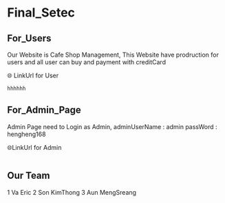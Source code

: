 # Final_Setec
## For_Users
Our Website is Cafe Shop Management, This Website have prodruction for users and all user can buy and payment with creditCard

🌐 LinkUrl for User

```bash
hhhhhh
```

## For_Admin_Page
Admin Page need to Login as Admin,
adminUserName : admin
passWord : hengheng168

🌐LinkUrl for Admin

```bash

```

## Our Team
1 Va Eric
2 Son KimThong
3 Aun MengSreang
